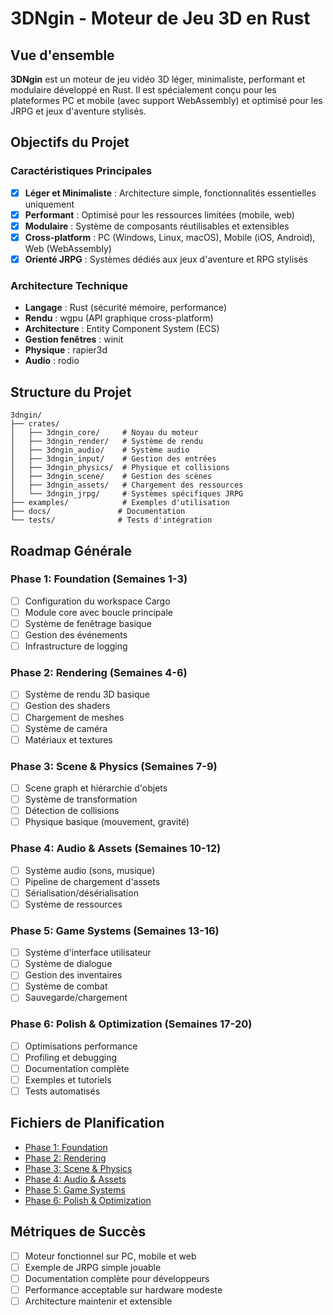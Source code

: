 # 3DNgin - Moteur de Jeu 3D en Rust

## Vue d'ensemble

**3DNgin** est un moteur de jeu vidéo 3D léger, minimaliste, performant et modulaire développé en Rust. Il est spécialement conçu pour les plateformes PC et mobile (avec support WebAssembly) et optimisé pour les JRPG et jeux d'aventure stylisés.

## Objectifs du Projet

### Caractéristiques Principales
- [x] **Léger et Minimaliste** : Architecture simple, fonctionnalités essentielles uniquement
- [x] **Performant** : Optimisé pour les ressources limitées (mobile, web)
- [x] **Modulaire** : Système de composants réutilisables et extensibles
- [x] **Cross-platform** : PC (Windows, Linux, macOS), Mobile (iOS, Android), Web (WebAssembly)
- [x] **Orienté JRPG** : Systèmes dédiés aux jeux d'aventure et RPG stylisés

### Architecture Technique
- **Langage** : Rust (sécurité mémoire, performance)
- **Rendu** : wgpu (API graphique cross-platform)
- **Architecture** : Entity Component System (ECS)
- **Gestion fenêtres** : winit
- **Physique** : rapier3d
- **Audio** : rodio

## Structure du Projet

```
3dngin/
├── crates/
│   ├── 3dngin_core/     # Noyau du moteur
│   ├── 3dngin_render/   # Système de rendu
│   ├── 3dngin_audio/    # Système audio
│   ├── 3dngin_input/    # Gestion des entrées
│   ├── 3dngin_physics/  # Physique et collisions
│   ├── 3dngin_scene/    # Gestion des scènes
│   ├── 3dngin_assets/   # Chargement des ressources
│   └── 3dngin_jrpg/     # Systèmes spécifiques JRPG
├── examples/            # Exemples d'utilisation
├── docs/               # Documentation
└── tests/              # Tests d'intégration
```

## Roadmap Générale

### Phase 1: Foundation (Semaines 1-3)
- [ ] Configuration du workspace Cargo
- [ ] Module core avec boucle principale
- [ ] Système de fenêtrage basique
- [ ] Gestion des événements
- [ ] Infrastructure de logging

### Phase 2: Rendering (Semaines 4-6)
- [ ] Système de rendu 3D basique
- [ ] Gestion des shaders
- [ ] Chargement de meshes
- [ ] Système de caméra
- [ ] Matériaux et textures

### Phase 3: Scene & Physics (Semaines 7-9)
- [ ] Scene graph et hiérarchie d'objets
- [ ] Système de transformation
- [ ] Détection de collisions
- [ ] Physique basique (mouvement, gravité)

### Phase 4: Audio & Assets (Semaines 10-12)
- [ ] Système audio (sons, musique)
- [ ] Pipeline de chargement d'assets
- [ ] Sérialisation/désérialisation
- [ ] Système de ressources

### Phase 5: Game Systems (Semaines 13-16)
- [ ] Système d'interface utilisateur
- [ ] Système de dialogue
- [ ] Gestion des inventaires
- [ ] Système de combat
- [ ] Sauvegarde/chargement

### Phase 6: Polish & Optimization (Semaines 17-20)
- [ ] Optimisations performance
- [ ] Profiling et debugging
- [ ] Documentation complète
- [ ] Exemples et tutoriels
- [ ] Tests automatisés

## Fichiers de Planification

- [Phase 1: Foundation](./01-foundation.md)
- [Phase 2: Rendering](./02-rendering.md)
- [Phase 3: Scene & Physics](./03-scene-physics.md)
- [Phase 4: Audio & Assets](./04-audio-assets.md)
- [Phase 5: Game Systems](./05-game-systems.md)
- [Phase 6: Polish & Optimization](./06-polish-optimization.md)

## Métriques de Succès

- [ ] Moteur fonctionnel sur PC, mobile et web
- [ ] Exemple de JRPG simple jouable
- [ ] Documentation complète pour développeurs
- [ ] Performance acceptable sur hardware modeste
- [ ] Architecture maintenir et extensible
